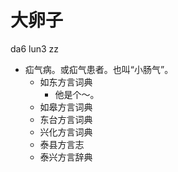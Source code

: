 # 大卵子
da6 lun3 zz
+ 疝气病。或疝气患者。也叫“小肠气”。
  * 如东方言词典
    - 他是个～。
  * 如皋方言词典
  * 东台方言词典
  * 兴化方言词典
  * 泰县方言志
  * 泰兴方言辞典
